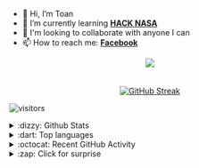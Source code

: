 <!-- <a href="#">
  <img align="left" src="https://emojis.slackmojis.com/emojis/images/1531849430/4246/blob-sunglasses.gif?1531849430" width="32px"/>
</a> -->

<!-- - ⚽ I’m interested in playing guitar and football -->
- 👋 Hi, I’m Toan
- 🌱 I’m currently learning **[HACK NASA](https://www.youtube.com/watch?v=pLTdWra4s50)**
- 💞️ I'm looking to collaborate with anyone I can
- 📫 How to reach me: **[Facebook](https://www.facebook.com/htoann/)**
<!-- - ⚡-->

<!-- <div align="center">
  <a href="https://github.com/hoangvu12">
    <img src="https://readme-typing-svg.herokuapp.com/?lines=console.log('Hello+world!');&center=true&width=450&height=45"/>
  </a>
</div> -->

<div align="center">
  <a href="https://github.com/htoann">
    <img src="https://readme-typing-svg.herokuapp.com/?lines=I'm+a+student;I'm+currently+3nd+year+student+at+DTU;Always+looking+for+new+things+to+learn&center=true&width=450&height=45"/>
  </a>
</div>

<br>

<div align="center">
  
[![GitHub Streak](https://github-readme-streak-stats.herokuapp.com?user=htoann&theme=neon-dark&hide_border=true)](https://git.io/streak-stats)
  
</div>

<!-- **Languages and Tools:** -->
<!-- <br>
<div align="center">
<code><img height="20" src="https://raw.githubusercontent.com/github/explore/80688e429a7d4ef2fca1e82350fe8e3517d3494d/topics/javascript/javascript.png"></code>
<code><img height="20" src="https://raw.githubusercontent.com/github/explore/80688e429a7d4ef2fca1e82350fe8e3517d3494d/topics/typescript/typescript.png"></code>
<code><img height="20" src="https://raw.githubusercontent.com/github/explore/80688e429a7d4ef2fca1e82350fe8e3517d3494d/topics/react/react.png"></code>
<code><img height="20" src="https://raw.githubusercontent.com/github/explore/80688e429a7d4ef2fca1e82350fe8e3517d3494d/topics/nodejs/nodejs.png"></code> 
<code><img height="20" src="https://cdn.iconscout.com/icon/free/png-512/java-43-569305.png"></code>
<code><img height="20" src="https://upload.wikimedia.org/wikipedia/commons/thumb/9/9a/Visual_Studio_Code_1.35_icon.svg/2048px-Visual_Studio_Code_1.35_icon.svg.png"></code>
<code><img height="20" src="https://upload.wikimedia.org/wikipedia/commons/thumb/b/b2/Bootstrap_logo.svg/2560px-Bootstrap_logo.svg.png"></code>
</div>
</br> -->

![visitors](https://visitor-badge.glitch.me/badge?page_id=page.id)

<details>
  <summary>:dizzy: Github Stats</summary> <br/>

<div align="center">
<img src="https://github-readme-stats.vercel.app/api?username=htoann&show_icons=true&theme=radical&include_all_commits=true&count_private=true" />
</div>
  
</br>

<div align="center">
  <img src="https://github-readme-activity-graph.cyclic.app/graph?username=htoann&theme=react-dark"/>
</div>

</details>

<details>
  <summary>:dart: Top languages</summary> <br/>

<!--START_SECTION:activity-->
<div align="center">
  <img src="https://github-readme-stats-anuraghazra1.vercel.app/api/top-langs/?username=htoann&layout=compact&theme=radical&langs_count=10" />
</div>
<!--END_SECTION:activity-->

</details>

<details>
  <summary>:octocat: Recent GitHub Activity</summary> <br/>

<!--START_SECTION:activity-->
1. ❗️ Closed issue [#3](https://github.com/letronghoangminh/Sgroup-BE/issues/3) in [letronghoangminh/Sgroup-BE](https://github.com/letronghoangminh/Sgroup-BE)
2. ❗️ Opened issue [#3](https://github.com/letronghoangminh/Sgroup-BE/issues/3) in [letronghoangminh/Sgroup-BE](https://github.com/letronghoangminh/Sgroup-BE)
3. ❗️ Closed issue [#486](https://github.com/benjaminsampica/benjaminsampica/issues/486) in [benjaminsampica/benjaminsampica](https://github.com/benjaminsampica/benjaminsampica)
4. ❗️ Opened issue [#486](https://github.com/benjaminsampica/benjaminsampica/issues/486) in [benjaminsampica/benjaminsampica](https://github.com/benjaminsampica/benjaminsampica)
5. ❗️ Opened issue [#14398](https://github.com/timburgan/timburgan/issues/14398) in [timburgan/timburgan](https://github.com/timburgan/timburgan)
<!--END_SECTION:activity-->

</details>



<details>
<summary>:zap: Click for surprise</a></summary>
<br>

![github contribution grid snake animation](https://raw.githubusercontent.com/milkshakegum/milkshakegum/output/github-contribution-grid-snake-dark.svg#gh-dark-mode-only)![github contribution grid snake animation](https://raw.githubusercontent.com/milkshakegum/milkshakegum/output/github-contribution-grid-snake.svg#gh-light-mode-only)

<p align="center">
  <br>
    <a href="https://github.com/milkshakegum/milkshakegum/blob/main/header.svg">
      <img src="https://raw.githubusercontent.com/milkshakegum/milkshakegum/b1f629f7be64198d27f131b4a7b84a743b46bae8/header.svg" 
           alt="Girl in a jacket">
  </a>
  <br>
</p>


<p align="center">
<a href="https://git.io/typing-svg"><img src="https://readme-typing-svg.herokuapp.com?font=Fira+Code&pause=1000&color=828282&center=true&vCenter=true&width=800&lines=Get+to+know+me+better..." alt="Typing SVG - Get to know me better" /></a></a>
</p>


<table width="960px">
<tr>
<td valign="top" align="center" width="50%">

### Support Me

<a href="https://ko-fi.com/htoan"> <img align="center" src="https://cdn.ko-fi.com/cdn/kofi5.png?v=3" height="50" width="210" alt="Support Me! Click this button" /></a>

</td>
<td valign="top" align="center" width="50%">

### Connect with me

[![Instagram](https://img.shields.io/badge/Instagram-%23E4405F.svg?logo=Instagram&style=for-the-badge&logoColor=white&color=141617)](https://instagram.com/htrantoan) [![Stack Overflow](https://img.shields.io/badge/-Stackoverflow-FE7A16?logo=stack-overflow&style=for-the-badge&logoColor=white&color=141617)](https://stackoverflow.com/users/16320904) [![TikTok](https://img.shields.io/badge/TikTok-%23000000.svg?logo=TikTok&style=for-the-badge&logoColor=white&color=141617)](https://www.tiktok.com/@htrantoan) [![Twitter](https://img.shields.io/badge/Twitter-%231DA1F2.svg?logo=Twitter&style=for-the-badge&logoColor=white&color=141617)](https://twitter.com/meizutoan) [![YouTube](https://img.shields.io/badge/YouTube-%23FF0000.svg?logo=YouTube&style=for-the-badge&logoColor=white&color=141617)](https://www.youtube.com/channel/UChE5R-QBQsepz6v3_PFgewA)

</td>
</tr>
<tr>
<td valign="top" align="center" width="50%">

### Listen with Me

[![spotify-github-profile](https://spotify-github-profile.vercel.app/api/view?uid=22uefj7owginszaq4wp5ij42q&cover_image=true&theme=novatorem&bar_color=787878&bar_color_cover=true)](https://spotify-github-profile.vercel.app/api/view?uid=22uefj7owginszaq4wp5ij42q&redirect=true)


</td>
<td valign="top" align="center" width="50%">

</details>
  
<br/>
<br/>
<br/>


